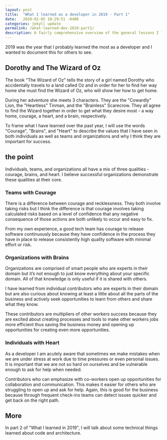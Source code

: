 ```yaml
---
layout: post
title:  "What I learned as a developer in 2019 - Part 1"
date:   2020-02-05 10:29:51 -0400
categories: jekyll update
permalink: /what-learned-dev-2019-part1/
description: A fairly comprehensive overview of the general lessons I learned as a front-end developer in 2019
---
```


2019 was the year that I probably learned the most as a developer and I wanted to document this for others to see.

## Dorothy and The Wizard of Oz

The book "The Wizard of Oz" tells the story of a girl named Dorothy who accidentally travels to a land called Oz and in order for her to find her way home she must find the Wizard of Oz, who will show her how to get home.

During her adventure she meets 3 characters. They are the "Cowardly" Lion, the "Heartless" Tinman, and the "Brainless" Scarecrow. They all agree to find the Wizard together in order to get what they desire most - a way home, courage, a heart, and a brain, respectively.

To frame what I have learned over the past year, I will use the words "Courage", "Brains", and "Heart" to describe the values that I have seen in both individuals as well as teams and organizations and why I think they are important for success.

## the point

Individuals, teams, and organizations all have a mix of three qualities - courage, brains, and heart. I believe successful organizations demonstrate these qualities at their core.

### Teams with Courage

There is a difference between courage and recklessness. They both involve taking risks but I think the difference is that courage involves taking calculated risks based on a level of confidence that any negative consequence of those actions are both unlikely to occur and easy to fix.

From my own experience, a good tech team has courage to release software continuously because they have confidence in the process they have in place to release consistently high quality software with minimal effort or risk.

### Organizations with Brains

Organizations are comprised of smart people who are experts in their domain but it’s not enough to just know everything about your specific domain. All of that knowledge is only useful if it is shared with others.

I have learned from individual contributors who are experts in their domain but are also  curious about knowing at least a little about all the parts of the business and actively seek opportunities to learn from others and share what they know.

These contributors are multipliers of other workers success because they are excited about creating processes and tools to make other workers jobs more efficient thus saving the business money and opening up opportunities for creating even more opportunities.

### Individuals with Heart

As a developer I am acutely aware that sometimes we make mistakes when we are under stress at work due to time pressures or even personal issues. It is important that we are not so hard on ourselves and be vulnerable enough to ask for help when needed. 

Contributors who can emphasize with co-workers open up opportunities for collaboration and communication. This makes it easier for others who are struggling to open up and ask for help. Again, this is good for the business because through frequent check-ins teams can detect issues quicker and get back on the right path. 

## More

In part 2 of "What I learned in 2019", I will talk about some technical things learned about code and architecture.







